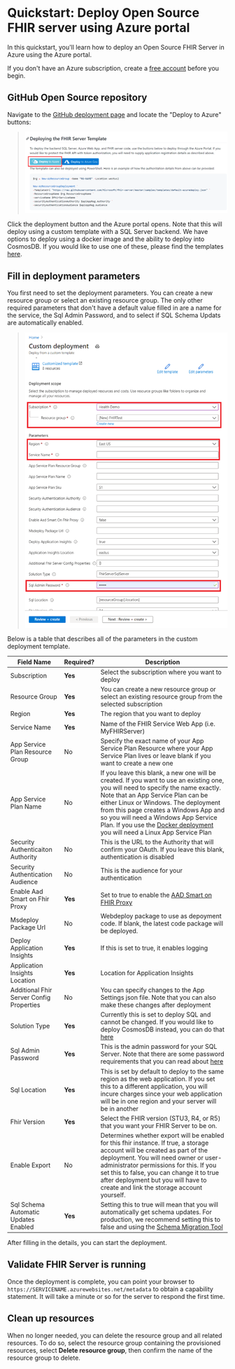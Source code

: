 # Quickstart: Deploy Open Source FHIR server using Azure portal

In this quickstart, you'll learn how to deploy an Open Source FHIR Server in Azure using the Azure portal.

If you don't have an Azure subscription, create a [free account](https://azure.microsoft.com/free/?WT.mc_id=A261C142F) before you begin.

## GitHub Open Source repository

Navigate to the [GitHub deployment page](https://github.com/Microsoft/fhir-server/blob/master/docs/DefaultDeployment.md) and locate the "Deploy to Azure" buttons:

>![Open Source Deployment Page](images/quickstart-oss-portal/deployment-page-oss.png)

Click the deployment button and the Azure portal opens. Note that this will deploy using a custom template with a SQL Server backend. We have options to deploy using a docker image and the ability to deploy into CosmosDB. If you would like to use one of these, please find the templates [here](https://github.com/microsoft/fhir-server/tree/master/samples/templates).

## Fill in deployment parameters

You first need to set the deployment parameters. You can create a new resource group or select an existing resource group. The only other required parameters that don't have a default value filled in are a name for the service, the Sql Admin Password, and to select if SQL Schema Updats are automatically enabled.

>![Custom Deployment Parameters](images/quickstart-oss-portal/deployment-custom-parameters.png)

Below is a table that describes all of the parameters in the custom deployment template.

|Field Name|Required?|Description|
|-|-|-|
|Subscription|**Yes**|Select the subscription where you want to deploy|
|Resource Group|**Yes**|You can create a new resource group or select an existing resource group from the selected subscription|
|Region|**Yes**|The region that you want to deploy|
|Service Name|**Yes**|Name of the FHIR Service Web App (i.e. MyFHIRServer)|
|App Service Plan Resource Group|No|Specify the exact name of your App Service Plan Resource where your App Service Plan lives or leave blank if you want to create a new one|
|App Service Plan Name|No|If you leave this blank, a new one will be created. If you want to use an existing one, you will need to specify the name exactly. Note that an App Service Plan can be either Linux or Windows. The deployment from this page creates a Windows App and so you will need a Windows App Service Plan. If you use the [Docker deployment](https://github.com/microsoft/fhir-server/blob/master/samples/templates/default-azuredeploy-docker.json) you will need a Linux App Service Plan|
|Security Authenticaiton Authority|No|This is the URL to the Authority that will confirm your OAuth. If you leave this blank, authentication is disabled|
|Security Authentication Audience|No|This is the audience for your authentication|
|Enable Aad Smart on Fhir Proxy|**Yes**|Set to true to enable the [AAD Smart on FHIR Proxy](https://docs.microsoft.com/en-us/azure/healthcare-apis/use-smart-on-fhir-proxy)|
|Msdeploy Package Url|No|Webdeploy package to use as depoyment code. If blank, the latest code package will be deployed.|
|Deploy Application Insights|**Yes**|If this is set to true, it enables logging|
|Application Insights Location|**Yes**|Location for Application Insights|
|Additional Fhir Server Config Properties|No|You can specify changes to the App Settings json file. Note that you can also make these changes after deployment|
|Solution Type|**Yes**|Currently this is set to deploy SQL and cannot be changed. If you would like to deploy CosmosDB instead, you can do that [here](https://github.com/microsoft/fhir-server/blob/master/samples/templates/default-azuredeploy.json)|
|Sql Admin Password|**Yes**|This is the admin password for your SQL Server. Note that there are some password requirements that you can read about [here](https://docs.microsoft.com/en-us/sql/relational-databases/security/password-policy?view=sql-server-ver15#password-complexity)|
|Sql Location|**Yes**|This is set by default to deploy to the same region as the web application. If you set this to a different application, you will incure charges since your web application will be in one region and your server will be in another|
|Fhir Version|**Yes**|Select the FHIR version (STU3, R4, or R5) that you want your FHIR Server to be on.|
|Enable Export|No|Determines whether export will be enabled for this fhir instance. If true, a storage account will be created as part of the deployment. You will need owner or user-administrator permissions for this. If you set this to false, you can change it to true after deployment but you will have to create and link the storage account yourself.|
|Sql Schema Automatic Updates Enabled|**Yes**|Setting this to true will mean that you will automatically get schema updates. For production, we recommend setting this to false and using the [Schema Migration Tool](https://github.com/microsoft/fhir-server/blob/master/docs/SchemaMigrationGuide.md)|

After filling in the details, you can start the deployment.

## Validate FHIR Server is running

Once the deployment is complete, you can point your browser to `https://SERVICENAME.azurewebsites.net/metadata` to obtain a capability statement. It will take a minute or so for the server to respond the first time.

## Clean up resources

When no longer needed, you can delete the resource group and all related resources. To do so, select the resource group containing the provisioned resources, select **Delete resource group**, then confirm the name of the resource group to delete.
